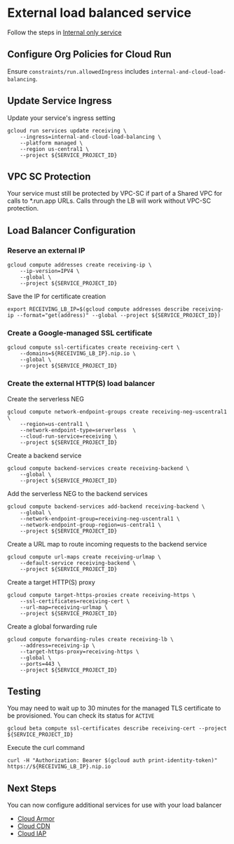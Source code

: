 # External load balanced service
Follow the steps in [Internal only service](internal-only-service.md)

## Configure Org Policies for Cloud Run

Ensure `constraints/run.allowedIngress` includes `internal-and-cloud-load-balancing`.

## Update Service Ingress
Update your service's ingress setting
```
gcloud run services update receiving \
    --ingress=internal-and-cloud-load-balancing \
    --platform managed \
    --region us-central1 \
    --project ${SERVICE_PROJECT_ID}
```

## VPC SC Protection

Your service must still be protected by VPC-SC if part of a Shared VPC for calls to *.run.app URLs. Calls through the LB will work without VPC-SC protection.

## Load Balancer Configuration

### Reserve an external IP
```
gcloud compute addresses create receiving-ip \
    --ip-version=IPV4 \
    --global \
    --project ${SERVICE_PROJECT_ID}
```

Save the IP for certificate creation
```
export RECEIVING_LB_IP=$(gcloud compute addresses describe receiving-ip --format="get(address)" --global --project ${SERVICE_PROJECT_ID})
```

### Create a Google-managed SSL certificate
```
gcloud compute ssl-certificates create receiving-cert \
    --domains=${RECEIVING_LB_IP}.nip.io \
    --global \
    --project ${SERVICE_PROJECT_ID}
```

### Create the external HTTP(S) load balancer
Create the serverless NEG
```
gcloud compute network-endpoint-groups create receiving-neg-uscentral1 \
    --region=us-central1 \
    --network-endpoint-type=serverless  \
    --cloud-run-service=receiving \
    --project ${SERVICE_PROJECT_ID}
```

Create a backend service
```
gcloud compute backend-services create receiving-backend \
    --global \
    --project ${SERVICE_PROJECT_ID}
```

Add the serverless NEG to the backend services
```
gcloud compute backend-services add-backend receiving-backend \
    --global \
    --network-endpoint-group=receiving-neg-uscentral1 \
    --network-endpoint-group-region=us-central1 \
    --project ${SERVICE_PROJECT_ID}
```

Create a URL map to route incoming requests to the backend service
```
gcloud compute url-maps create receiving-urlmap \
    --default-service receiving-backend \
    --project ${SERVICE_PROJECT_ID}
```

Create a target HTTP(S) proxy
```
gcloud compute target-https-proxies create receiving-https \
    --ssl-certificates=receiving-cert \
    --url-map=receiving-urlmap \
    --project ${SERVICE_PROJECT_ID}
```

Create a global forwarding rule
```
gcloud compute forwarding-rules create receiving-lb \
    --address=receiving-ip \
    --target-https-proxy=receiving-https \
    --global \
    --ports=443 \
    --project ${SERVICE_PROJECT_ID}
```

## Testing
You may need to wait up to 30 minutes for the managed TLS certificate to be provisioned. You can check its status for `ACTIVE`
```
gcloud beta compute ssl-certificates describe receiving-cert --project ${SERVICE_PROJECT_ID}
```

Execute the curl command
```
curl -H "Authorization: Bearer $(gcloud auth print-identity-token)" https://${RECEIVING_LB_IP}.nip.io
```

## Next Steps
You can now configure additional services for use with your load balancer
- [Cloud Armor](https://cloud.google.com/armor/docs/security-policy-overview)
- [Cloud CDN](https://cloud.google.com/cdn/docs/setting-up-cdn-with-serverless)
- [Cloud IAP](https://cloud.google.com/iap/docs/concepts-overview)
